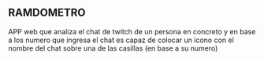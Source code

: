 ## RAMDOMETRO

APP web que analiza el chat de twitch de un persona en concreto y en base a los numero que ingresa el chat es capaz de colocar un icono con el nombre del chat sobre una de las casillas (en base a su numero)
